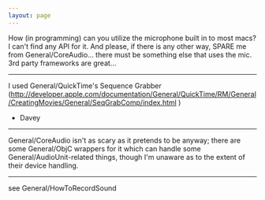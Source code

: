 ```yaml
---
layout: page
---
```


How (in programming) can you utilize the microphone built in to most macs? I can't find any API for it. And please, if there is any other way, SPARE me from General/CoreAudio... there must be something else that uses the mic. 3rd party frameworks are great...

----

I used General/QuickTime's Sequence Grabber (http://developer.apple.com/documentation/General/QuickTime/RM/General/CreatingMovies/General/SeqGrabComp/index.html )

- Davey

----

General/CoreAudio isn't as scary as it pretends to be anyway; there are some General/ObjC wrappers for it which can handle some General/AudioUnit-related things, though I'm unaware as to the extent of their device handling.

----

see General/HowToRecordSound